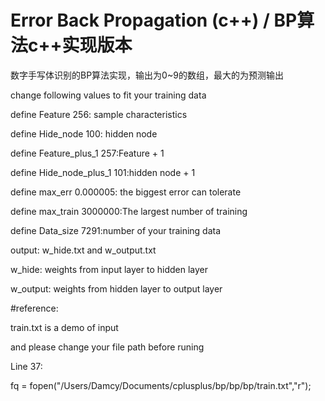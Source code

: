 Error Back Propagation (c++) / BP算法c++实现版本
====================
数字手写体识别的BP算法实现，输出为0~9的数组，最大的为预测输出

change following values to fit your training data


define Feature 256: sample characteristics


define Hide_node 100: hidden node


define Feature_plus_1 257:Feature + 1


define Hide_node_plus_1 101:hidden node + 1


define max_err 0.000005: the biggest error can tolerate


define max_train 3000000:The largest number of training


define Data_size 7291:number of your training data


output:
w_hide.txt and w_output.txt

w_hide: weights from input layer to hidden layer

w_output: weights from hidden layer to output layer

#reference:

train.txt is a demo of input

and please change your file path before runing

Line 37: 

fq = fopen("/Users/Damcy/Documents/cplusplus/bp/bp/bp/train.txt","r");


